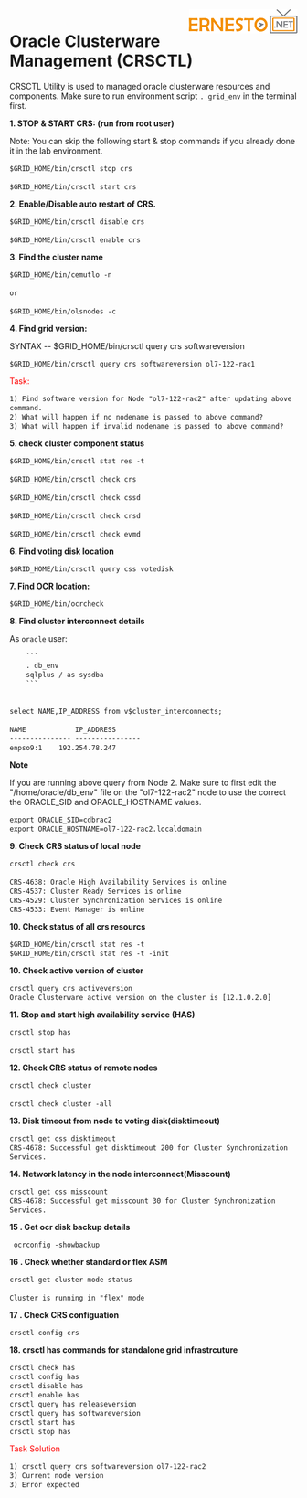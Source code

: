 <img align="right" src="./logo.png">


Oracle Clusterware Management (CRSCTL) 
=========================================

CRSCTL Utility is used to managed oracle clusterware resources and components. Make sure to run environment script `. grid_env` in the terminal first.


**1. STOP & START CRS: (run from root user)**


Note: You can skip the following start & stop commands if you already done it in the lab environment.


    $GRID_HOME/bin/crsctl stop crs

    $GRID_HOME/bin/crsctl start crs

**2. Enable/Disable auto restart of CRS.**

    $GRID_HOME/bin/crsctl disable crs

    $GRID_HOME/bin/crsctl enable crs

**3. Find the cluster name**

    $GRID_HOME/bin/cemutlo -n

    or 

    $GRID_HOME/bin/olsnodes -c

**4. Find grid version:**

SYNTAX -- \$GRID\_HOME/bin/crsctl query crs softwareversion

    $GRID_HOME/bin/crsctl query crs softwareversion ol7-122-rac1


<span style="color:red;">Task:</span>

	1) Find software version for Node "ol7-122-rac2" after updating above command.
	2) What will happen if no nodename is passed to above command?
	3) What will happen if invalid nodename is passed to above command?


**5. check cluster component status**

    $GRID_HOME/bin/crsctl stat res -t

    $GRID_HOME/bin/crsctl check crs

    $GRID_HOME/bin/crsctl check cssd

    $GRID_HOME/bin/crsctl check crsd

    $GRID_HOME/bin/crsctl check evmd


**6. Find voting disk location**

    $GRID_HOME/bin/crsctl query css votedisk

**7. Find OCR location:**

    $GRID_HOME/bin/ocrcheck

**8. Find cluster interconnect details**

	
As `oracle` user: 

		```
		. db_env
		sqlplus / as sysdba
		```

	
    select NAME,IP_ADDRESS from v$cluster_interconnects;

    NAME 			IP_ADDRESS
    --------------- ----------------
    enpso9:1 	192.254.78.247


**Note**

If you are running above query from Node 2. Make sure to first edit the "/home/oracle/db_env" file on the "ol7-122-rac2" node to 
use the correct the ORACLE_SID and ORACLE_HOSTNAME values.


```
export ORACLE_SID=cdbrac2
export ORACLE_HOSTNAME=ol7-122-rac2.localdomain
```


**9. Check CRS status of local node**

    crsctl check crs

    CRS-4638: Oracle High Availability Services is online
    CRS-4537: Cluster Ready Services is online
    CRS-4529: Cluster Synchronization Services is online
    CRS-4533: Event Manager is online

**10. Check status of all crs resourcs**

    $GRID_HOME/bin/crsctl stat res -t
    $GRID_HOME/bin/crsctl stat res -t -init

**10. Check active version of cluster**

    crsctl query crs activeversion
    Oracle Clusterware active version on the cluster is [12.1.0.2.0]

**11. Stop and start high availability service (HAS)**

    crsctl stop has

    crsctl start has

**12. Check CRS status of remote nodes**

    crsctl check cluster

    crsctl check cluster -all

**13. Disk timeout from node to voting disk(disktimeout)**

    crsctl get css disktimeout
    CRS-4678: Successful get disktimeout 200 for Cluster Synchronization Services.

**14. Network latency in the node interconnect(Misscount)**

    crsctl get css misscount
    CRS-4678: Successful get misscount 30 for Cluster Synchronization Services.


**15 . Get ocr disk backup details**

     ocrconfig -showbackup

**16 . Check whether standard or flex ASM**

    crsctl get cluster mode status

    Cluster is running in "flex" mode

**17 . Check CRS configuation**

    crsctl config crs 

**18. crsctl has commands for standalone grid infrastrcuture**

    crsctl check has
    crsctl config has
    crsctl disable has
    crsctl enable has
    crsctl query has releaseversion
    crsctl query has softwareversion
    crsctl start has
    crsctl stop has


<span style="color:red;">Task Solution</span>

	1) crsctl query crs softwareversion ol7-122-rac2
	3) Current node version
	3) Error expected


   
